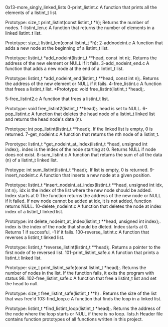 0x13-more_singly_linked_lists
0-print_listint.c
A function that prints all the elements of a listint_t list.

Prototype: size_t print_listint(const listint_t *h);
Returns the number of nodes.
1-listint_len.c
A function that returns the number of elements in a linked listint_t list.

Prototype: size_t listint_len(const listint_t *h);
2-addnodeint.c
A function that adds a new node at the beginning of a listint_t list.

Prototype: listint_t *add_nodeint(listint_t **head, const int n);.
Returns the address of the new element or NULL if it fails.
3-add_nodeint_end.c
A function that adds a new node at the end of a lintint_t list.

Prototype: listint_t *add_nodeint_end(listint_t **head, const int n);.
Returns the address of the new element or NULL if it fails.
4-free_listint.c
A function that frees a listint_t list. *Prototype: void free_listint(listint_t *head);.

5-free_listint2.c
A function that frees a listint_t list.

Prototype: void free_listint2(listint_t **head);.
head is set to NULL.
6-pop_listint.c
A function that deletes the head node of a listint_t linked list and returns the head node's data (n).

Prototype: int pop_listint(listint_t **head);.
If the linked list is empty, 0 is returned.
7-get_nodeint.c
A function that returns the nth node of a listint_t.

Prorotype: listint_t *get_nodeint_at_index(listint_t *head, unsigned int index);.
index is the index of the node starting at 0.
Returns NULL if node does not exist.
8-sum_listint.c
A function that returns the sum of all the data (n) of a listint_t linked list.

Protoype: int sum_listint(listint_t *head);.
If list is empty, 0 is returned.
9-insert_nodeint.c
A function that inserts a new node at a given position.

Prototype: listint_t *insert_nodeint_at_index(listint_t **head, unsigned int idx, int n);.
idx is the index of the list where the new node should be added. Index starts at 0
The function returns the address of the new node or NULL if it failed.
If new node cannot be added at idx, it is not added, function returns NULL.
10-delete_nodeint.c
A function that deletes the node at index index of a listint_t linked list.

Prototype: int delete_nodeint_at_index(listint_t **head, unsigned int index);.
index is the index of the node that should be dleted. Index starts at 0.
Returns 1 if succesful, -1 if it fails.
100-reverse_listint.c
A function that reverses a listint_t linked list.

Prototype: listint_t *reverse_listint(listint_t **head);.
Returns a pointer to the first node of te reversed list.
101-print_listint_safe.c
A function that prints a listint_t linked list.

Prototype: size_t print_listint_safe(const listint_t *head);.
Returns the number of nodes in the list.
If the function fails, it exits the program with status 98.
102-free_listint_safe.c
A function that free a listint_t list and set the head to null.

Prototype: size_t free_listint_safe(listint_t **h) .
Returns the size of the list that was free'd
103-find_loop.c
A function that finds the loop in a linked list.

Prototype: listint_t *find_listint_loop(listint_t *head);.
Returns the address of the node where the loop starts or NULL if there is no loop.
lists.h
Header file contains function prototypes of all functions written in this project.
